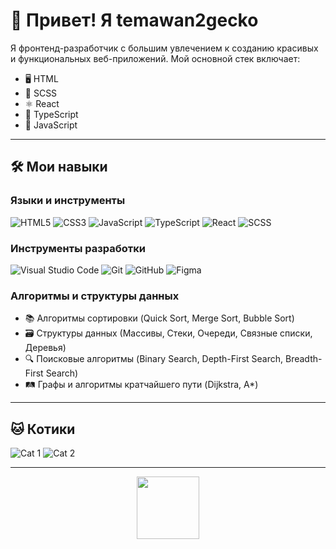 # 👋 Привет! Я temawan2gecko

Я фронтенд-разработчик с большим увлечением к созданию красивых и функциональных веб-приложений. Мой основной стек включает:

- 🖥️ HTML
- 🎨 SCSS
- ⚛️ React
- 📘 TypeScript
- 📜 JavaScript

---

## 🛠️ Мои навыки

### Языки и инструменты

![HTML5](https://img.shields.io/badge/-HTML5-333?style=for-the-badge&logo=HTML5)
![CSS3](https://img.shields.io/badge/-CSS3-333?style=for-the-badge&logo=CSS3&logoColor=1572B6)
![JavaScript](https://img.shields.io/badge/-JavaScript-333?style=for-the-badge&logo=javascript)
![TypeScript](https://img.shields.io/badge/-TypeScript-333?style=for-the-badge&logo=typescript)
![React](https://img.shields.io/badge/-React-333?style=for-the-badge&logo=react)
![SCSS](https://img.shields.io/badge/-SCSS-333?style=for-the-badge&logo=sass)

### Инструменты разработки

![Visual Studio Code](https://img.shields.io/badge/-VS%20Code-333?style=for-the-badge&logo=visual-studio-code&logoColor=007ACC)
![Git](https://img.shields.io/badge/-Git-333?style=for-the-badge&logo=git)
![GitHub](https://img.shields.io/badge/-GitHub-333?style=for-the-badge&logo=github)
![Figma](https://img.shields.io/badge/-Figma-333?style=for-the-badge&logo=figma)

### Алгоритмы и структуры данных

- 📚 Алгоритмы сортировки (Quick Sort, Merge Sort, Bubble Sort)
- 🗃️ Структуры данных (Массивы, Стеки, Очереди, Связные списки, Деревья)
- 🔍 Поисковые алгоритмы (Binary Search, Depth-First Search, Breadth-First Search)
- 🛤️ Графы и алгоритмы кратчайшего пути (Dijkstra, A*)

---


## 🐱 Котики

![Cat 1](https://placekitten.com/300/200)
![Cat 2](https://placekitten.com/400/300)

---

<div id="header" align="center">
  <img src="https://media.giphy.com/media/v1.Y2lkPTc5MGI3NjExb2dycGhsd2lib3kza2UwMTQ2cnVtY2V1cHIwOTV6OGJ2YW11MTl0NSZlcD12MV9pbnRlcm5hbF9naWZfYnlfaWQmY3Q9Zw/3oKIPnAiaMCws8nOsE/giphy.gif" width="100"/>
</div>

<!--
**temawan2gecko/temawan2gecko** is a ✨ _special_ ✨ repository because its `README.md` (this file) appears on your GitHub profile.

Here are some ideas to get you started:

- 🔭 I’m currently working on ...
- 🌱 I’m currently learning ...
- 👯 I’m looking to collaborate on ...
- 🤔 I’m looking for help with ...
- 💬 Ask me about ...
- 📫 How to reach me: ...
- 😄 Pronouns: ...
- ⚡ Fun fact: ...
-->
